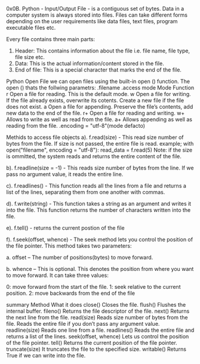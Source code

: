 0x0B. Python - Input/Output
File - is a contiguous set of bytes.
Data in a computer system is always stored into files. Files can take different forms depending on the user requirements like data files, text files, program executable files etc.

Every file contains three main parts:

1. Header: This contains information about the file i.e. file name, file type, file size etc.
2. Data: This is the actual information/content stored in the file.
3. End of file: This is a special character that marks the end of the file.

Python Open File
we can open files using the built-in open () function.
The open () thats the follwing parametrs:
    .filename
    .access mode
        Mode	Function
        r	    Open a file for reading. This is the default mode.
        w	    Open a file for writing. 
                If the file already exists, overwrite its cotents.
                Create a new file if the file does not exist.
        a	    Open a file for appending. 
                Preserve the file’s contents, add new data to the end of the file.
        r+	    Open a file for reading and writing.
        w+	    Allows to write as well as read from the file.
        a+	    Allows appending as well as reading from the file.
    .encoding = "utf-8"(mode defacto)

Methids to access file objects
a). f.read(size) - This read size number of bytes from the file. If size is not passed, the entire file is read.
    example;
        with open("filename", encoding = "utf-8"):
            read_data = f.read(5)
    Note:
        if the size is ommitted, the system reads and returns the entire content of the file.

b). f.readline(size = -1) - This reads size number of bytes from the line. If we pass no argument value, it reads the entire line.

c). f.readlines() - This function reads all the lines from a file and returns a list of the lines, separating them from one another with commas.

d). f.write(string) - This function takes a string as an argument and writes it into the file. This function returns the number of characters written into the file.

e). f.tell() - returns the current postion of the file

f). f.seek(offset, whence) - The seek method lets you control the position of the file pointer. This method takes two parameters:

a. offset – The number of positions(bytes) to move forward.

b. whence – This is optional. This denotes the position from where you want to move forward. It can take three values:

0: move forward from the start of the file.
1: seek relative to the current position.
2: move backwards from the end of the file


summary
Method	    What it does
close()	            Closes the file.
flush()	            Flushes the internal buffer.
fileno()	        Returns the file descriptor of the file.
next()	            Returns the next line from the file.
read(size)	        Reads size number of bytes from the file. Reads the entire file                     if you don’t pass any argument value.
readline(size)	    Reads one line from a file.
readlines()	        Reads the entire file and returns a list of the lines.
seek(offset, whence)	Lets us control the position of the file pointer.
tell()	            Returns the current position of the file pointer.
truncate(size)	    It truncates the file to the specified size.
writable()	        Returns True if we can write into the file.
